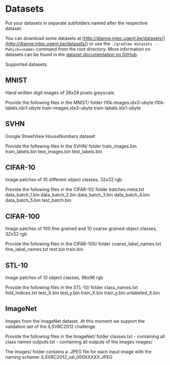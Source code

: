 Datasets
========

Put your datasets in separate subfolders named after the respective dataset.

You can download some datasets at [http://dianne.intec.ugent.be/datasets/](http://dianne.intec.ugent.be/datasets/) or use the `./gradlew datasets --Pwhich=<name>` command from the root directory.
More information on datasets can be found in the [dataset documentation on GitHub](https://github.com/ibcn-cloudlet/dianne/blob/master/doc/datasets.md).

Supported datasets:

MNIST
-----
Hand written digit images of 28x28 pixels greyscale. 

Provide the following files in the MNIST/ folder
 t10k-images.idx3-ubyte
 t10k-labels.idx1-ubyte
 train-images.idx3-ubyte
 train-labels.idx1-ubyte
 
SVHN
----
Google StreetView HouseNumbers dataset

Provide the following files in the SVHN/ folder
 train_images.bin
 train_labels.bin
 test_images.bin
 test_labels.bin

CIFAR-10
--------
Image patches of 10 different object classes, 32x32 rgb

Provide the following files in the CIFAR-10/ folder
 batches.meta.txt
 data_batch_1.bin
 data_batch_2.bin
 data_batch_3.bin
 data_batch_4.bin
 data_batch_5.bin
 test_batch.bin

CIFAR-100
---------
Image patches of 100 fine grained and 10 coarse grained object classes, 32x32 rgb

Provide the following files in the CIFAR-100/ folder
 coarse_label_names.txt
 fine_label_names.txt
 test.bin
 train.bin

STL-10
------
Image patches of 10 object classes, 96x96 rgb

Provide the following files in the STL-10/ folder
 class_names.txt
 fold_indices.txt
 test_X.bin
 test_y.bin
 train_X.bin
 train_y.bin
 unlabeled_X.bin

ImageNet
--------
Images from the ImageNet dataset. At this moment we support the validation set of the ILSVRC2012 challenge.

Provide the following files in the ImageNet/ folder
 classes.txt  - containing all class names
 outputs.txt  - containing all outputs of the images
 images/ 

The images/ folder contains a .JPEG file for each input image 
with the naming scheme: ILSVRC2012_val_000XXXXX.JPEG
